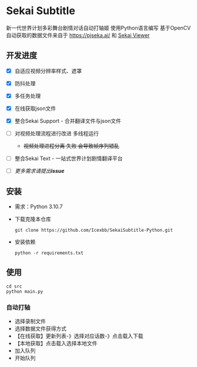 # Sekai Subtitle

新一代世界计划多彩舞台剧情对话自动打轴姬 使用Python语言编写 基于OpenCV
自动获取的数据文件来自于 https://pjseka.ai/ 和 [Sekai Viewer](https://github.com/Sekai-World/sekai-master-db-diff)

## 开发进度

- [x] 自适应视频分辨率样式、遮罩

- [x] 防抖处理

- [x] 多任务处理

- [x] 在线获取json文件

- [x] 整合Sekai Support - 合并翻译文件与json文件

- [ ] 对视频处理流程进行改进 多线程运行
    - ~~视频处理进程分离 失败 会导致帧序列错乱~~

- [ ] 整合Sekai Text - 一站式世界计划剧情翻译平台

- [ ] *更多需求请提出**issue***

## 安装

- 需求：Python 3.10.7

- 下载克隆本仓库

  ```shell
  git clone https://github.com/Icexbb/SekaiSubtitle-Python.git
  ```

- 安装依赖

  ```shell
  python -r requirements.txt
  ```

## 使用

```shell
cd src
python main.py
```

### 自动打轴

- 选择录制文件
- 选择数据文件获得方式
- 【在线获取】更新列表-》选择对应话数-》点击载入下载
- 【本地获取】点击载入选择本地文件
- 加入队列
- 开始队列
